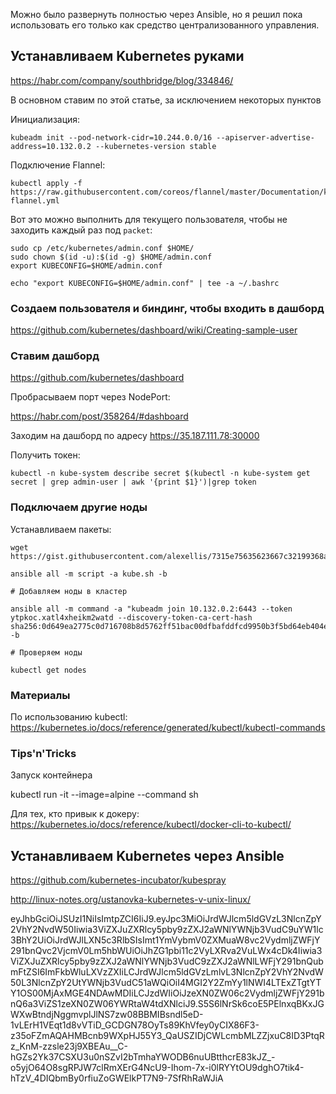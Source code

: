 Можно было развернуть полностью через Ansible, но я решил пока использовать его только как средство централизованного управления.

## Устанавливаем Kubernetes руками

https://habr.com/company/southbridge/blog/334846/

В основном ставим по этой статье, за исключением некоторых пунктов


Инициализация:

```
kubeadm init --pod-network-cidr=10.244.0.0/16 --apiserver-advertise-address=10.132.0.2 --kubernetes-version stable
```

Подключение Flannel:

```
kubectl apply -f https://raw.githubusercontent.com/coreos/flannel/master/Documentation/kube-flannel.yml
```

Вот это можно выполнить для текущего пользователя, чтобы не заходить каждый раз под `packet`:

```
sudo cp /etc/kubernetes/admin.conf $HOME/
sudo chown $(id -u):$(id -g) $HOME/admin.conf
export KUBECONFIG=$HOME/admin.conf

echo "export KUBECONFIG=$HOME/admin.conf" | tee -a ~/.bashrc
```

### Создаем пользователя и биндинг, чтобы входить в дашборд

https://github.com/kubernetes/dashboard/wiki/Creating-sample-user


### Ставим дашборд

https://github.com/kubernetes/dashboard

Пробрасываем порт через NodePort:

https://habr.com/post/358264/#dashboard

Заходим на дашборд по адресу https://35.187.111.78:30000

Получить токен:

```
kubectl -n kube-system describe secret $(kubectl -n kube-system get secret | grep admin-user | awk '{print $1}')|grep token
```

### Подключаем другие ноды

Устанавливаем пакеты:

```
wget https://gist.githubusercontent.com/alexellis/7315e75635623667c32199368aa11e95/raw/b025dfb91b43ea9309ce6ed67e24790ba65d7b67/kube.sh

ansible all -m script -a kube.sh -b

# Добавляем ноды в кластер

ansible all -m command -a "kubeadm join 10.132.0.2:6443 --token ytpkoc.xatl4xheikm2watd --discovery-token-ca-cert-hash sha256:0d649ea2775c0d716708b8d5762ff51bac00dfbafddfcd9950b3f5bd64eb404e" -b

# Проверяем ноды

kubectl get nodes
```

### Материалы

По использованию kubectl: https://kubernetes.io/docs/reference/generated/kubectl/kubectl-commands


### Tips'n'Tricks

Запуск контейнера

kubectl run -it --image=alpine --command sh

Для тех, кто привык к докеру: https://kubernetes.io/docs/reference/kubectl/docker-cli-to-kubectl/

## Устанавливаем Kubernetes через Ansible

https://github.com/kubernetes-incubator/kubespray

http://linux-notes.org/ustanovka-kubernetes-v-unix-linux/





eyJhbGciOiJSUzI1NiIsImtpZCI6IiJ9.eyJpc3MiOiJrdWJlcm5ldGVzL3NlcnZpY2VhY2NvdW50Iiwia3ViZXJuZXRlcy5pby9zZXJ2aWNlYWNjb3VudC9uYW1lc3BhY2UiOiJrdWJlLXN5c3RlbSIsImt1YmVybmV0ZXMuaW8vc2VydmljZWFjY291bnQvc2VjcmV0Lm5hbWUiOiJhZG1pbi11c2VyLXRva2VuLWx4cDk4Iiwia3ViZXJuZXRlcy5pby9zZXJ2aWNlYWNjb3VudC9zZXJ2aWNlLWFjY291bnQubmFtZSI6ImFkbWluLXVzZXIiLCJrdWJlcm5ldGVzLmlvL3NlcnZpY2VhY2NvdW50L3NlcnZpY2UtYWNjb3VudC51aWQiOiI4MGI2Y2ZmYy1lNWI4LTExZTgtYTY1OS00MjAxMGE4NDAwMDIiLCJzdWIiOiJzeXN0ZW06c2VydmljZWFjY291bnQ6a3ViZS1zeXN0ZW06YWRtaW4tdXNlciJ9.S5S6lNrSk6coE5PElnxqBKxJGWXwBtndjNggmvplJlNS7zw08BBMIBsndl5eD-1vLErH1VEqt1d8vVTiD_GCDGN78OyTs89KhVfey0yCIX86F3-z35oFZmAQAHMBcnb9WXpHJ55Y3_QaUSZIDjCWLcmbMLZZjxuC8ID3PtqRz_KnM-zzsle23j9XBEAu__C-hGZs2Yk37CSXU3u0nSZvI2bTmhaYWODB6nuUBtthcrE83kJZ_-o5yjO64O8sgRPJW7clRmXErG4NcU9-Ihom-7x-i0lRYYtOU9dghO7tik4-hTzV_4DIQbmBy0rfiuZoGWElkPT7N9-7SfRhRaWJiA